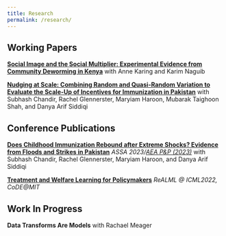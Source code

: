 ```yaml
---
title: Research
permalink: /research/
---
```



## Working Papers
[**Social Image and the Social Multiplier: Experimental Evidence from Community Deworming in Kenya**](http://EdJeeOnGitHub.github.io/files/Optimal_Incentives_Social_Norms.pdf)
with Anne Karing and Karim Naguib 

[**Nudging at Scale: Combining Random and Quasi-Random Variation to Evaluate the Scale-Up of Incentives for Immunization in Pakistan**](http://EdJeeOnGitHub.github.io/files/mCCT_program_paper-2024-09-13.pdf)
with Subhash Chandir, Rachel Glennerster, Maryiam Haroon, Mubarak
Taighoon Shah, and Danya Arif Siddiqi

## Conference Publications

**[Does Childhood Immunization Rebound after Extreme Shocks? Evidence from Floods and Strikes in Pakistan](http://EdJeeOnGitHub.github.io/files/sindh-flood-strikes-aea-pp.pdf)**
*ASSA 2023/[AEA P&P (2023)](https://doi.org/10.1257/pandp.20231110)*
with Subhash Chandir, Rachel Glennerster, Maryiam Haroon, and Danya Arif Siddiqi


**[Treatment and Welfare Learning for Policymakers](http://EdJeeOnGitHub.github.io/files/real-treatment-welfare-learning.pdf)**
*ReALML @ ICML2022, CoDE@MIT*
  



## Work In Progress


**Data Transforms Are Models**
with Rachael Meager


<!-- ---
layout: archive
title: "Publications"
permalink: /publications/
author_profile: true
---

{% if author.googlescholar %}
  You can also find my articles on <u><a href="{{author.googlescholar}}">my Google Scholar profile</a>.</u>
{% endif %}

{% include base_path %}

{% for post in site.publications reversed %}
  {% include archive-single.html %}
{% endfor %} -->
